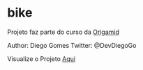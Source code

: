 # bike

Projeto faz parte do curso da <a href="https://www.origamid.com">Origamid</a>


Author: Diego Gomes 
Twitter: @DevDiegoGo

Visualize o Projeto <a href="https://digomes87.github.io/bike/">Aqui</a>

